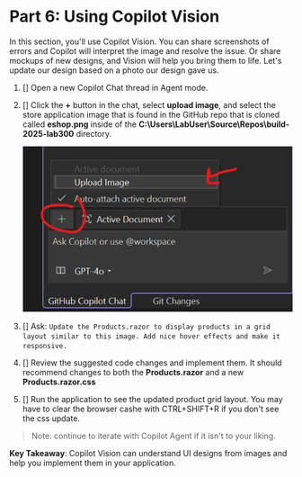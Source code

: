 # Part 6: Using Copilot Vision

In this section, you'll use Copilot Vision. You can share screenshots of errors and Copilot will interpret the image and resolve the issue. Or share mockups of new designs, and Vision will help you bring them to life. Let's update our design based on a photo our design gave us.

1. [] Open a new Copilot Chat thread in Agent mode.
2. [] Click the **+** button in the chat, select **upload image**, and select the store application image that is found in the GitHub repo that is cloned called **eshop.png** inside of the **C:\Users\LabUser\Source\Repos\build-2025-lab300** directory.

    ![Attach image icon](./images/6-add-image.png)

3. [] Ask: `Update the Products.razor to display products in a grid layout similar to this image. Add nice hover effects and make it responsive.`
4. [] Review the suggested code changes and implement them. It should recommend changes to both the **Products.razor** and a new **Products.razor.css**
5. [] Run the application to see the updated product grid layout. You may have to clear the browser cashe with CTRL+SHIFT+R if you don't see the css update.

> Note: continue to iterate with Copilot Agent if it isn't to your liking.

**Key Takeaway**: Copilot Vision can understand UI designs from images and help you implement them in your application.
